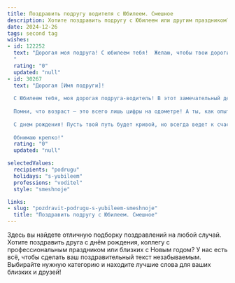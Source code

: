 ```yaml
---
title: Поздравить подругу водителя с Юбилеем. Смешное
description: Хотите поздравить подругу с Юбилеем или другим праздником? Наш ИИ создаст незабываемое поздравление, а вы обязательно выделитесь среди других.  
date: 2024-12-26
tags: second tag
wishes:
- id: 122252
  text: "Дорогая моя подруга! С юбилеем тебя!  Желаю, чтобы твои дороги всегда были ровными, как автобан, а попутчики —  только приятные и нетрезвые (только в пределах дозволенного, разумеется!).  Пусть твой автомобиль всегда будет на ходу, а  запас бензина —  безграничным, как твоя энергия и оптимизм!  С праздником, королева руля!
  "
  rating: "0"
  updated: "null"
- id: 30267
  text: "Дорогая [Имя подруги]!
  
  С Юбилеем тебя, моя дорогая подруга-водитель! В этот замечательный день хочу пожелать тебе, чтобы дороги всегда были ровными, светофоры – зелеными, а попутчики – веселыми и позитивными! Пусть твоя жизнь будет настоящим автопутешествием, полным приятных остановок и ярких впечатлений!
  
  Помни, что возраст – это всего лишь цифры на одометре! А ты, как опытный водитель, можешь уверенно разогнаться до новых высот, обогнать все преграды и, конечно же, не забывать заправляться хорошим настроением и смехом!
  
  С днем рождения! Пусть твой путь будет кривой, но всегда ведет к счастью и радости! 🚗💨
  
  Обнимаю крепко!"
  rating: "0"
  updated: "null"

selectedValues:
  recipients: "podrugu"
  holidays: "s-yubileem"
  professions: "voditel"
  style: "smeshnoje"

links:
- slug: "pozdravit-podrugu-s-yubileem-smeshnoje"
  title: "Поздравить подругу с Юбилеем. Смешное"
---
```


Здесь вы найдете отличную подборку поздравлений на любой случай.
Хотите поздравить друга с днём рождения, коллегу с профессиональным праздником или близких с Новым годом? У нас есть всё, чтобы сделать ваш поздравительный текст незабываемым. Выбирайте нужную категорию и находите лучшие слова для ваших близких и друзей!

